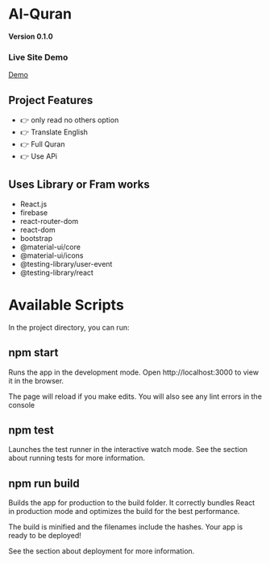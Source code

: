 

# Al-Quran

**Version 0.1.0**

### Live Site Demo

[Demo](https://alquran-b07ed.web.app)

## Project Features 
- 👉 only read no others option
- 👉 Translate English
- 👉 Full Quran
- 👉 Use APi

## Uses Library or Fram works

- React.js
- firebase
- react-router-dom
- react-dom
- bootstrap
- @material-ui/core
- @material-ui/icons
- @testing-library/user-event
- @testing-library/react

# Available Scripts
In the project directory, you can run:

## npm start

Runs the app in the development mode.
Open http://localhost:3000 to view it in the browser.

The page will reload if you make edits.
You will also see any lint errors in the console

## npm test
Launches the test runner in the interactive watch mode.
See the section about running tests for more information.

## npm run build
Builds the app for production to the build folder.
It correctly bundles React in production mode and optimizes the build for the best performance.

The build is minified and the filenames include the hashes.
Your app is ready to be deployed!

See the section about deployment for more information.
